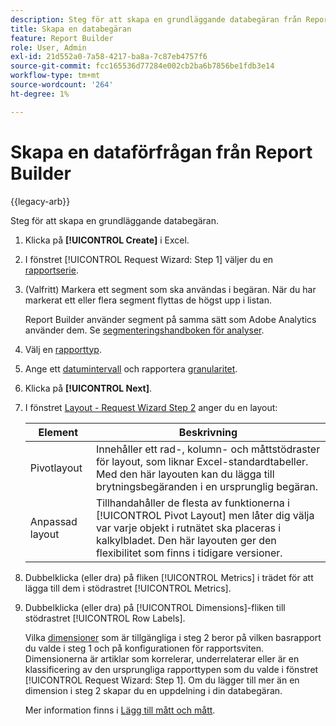 ```yaml
---
description: Steg för att skapa en grundläggande databegäran från Report Builder.
title: Skapa en databegäran
feature: Report Builder
role: User, Admin
exl-id: 21d552a0-7a58-4217-ba8a-7c87eb4757f6
source-git-commit: fcc165536d77284e002cb2ba6b7856be1fdb3e14
workflow-type: tm+mt
source-wordcount: '264'
ht-degree: 1%

---
```


# Skapa en dataförfrågan från Report Builder

{{legacy-arb}}

Steg för att skapa en grundläggande databegäran.

1. Klicka på **[!UICONTROL Create]** i Excel.
1. I fönstret [!UICONTROL Request Wizard: Step 1] väljer du en [rapportserie](/help/analyze/legacy-report-builder/data-requests/selecting-report-suites/t-select-report-suites.md).
1. (Valfritt) Markera ett segment som ska användas i begäran. När du har markerat ett eller flera segment flyttas de högst upp i listan.

   Report Builder använder segment på samma sätt som Adobe Analytics använder dem. Se [segmenteringshandboken för analyser](/help/components/segmentation/seg-home.md).
1. Välj en [rapporttyp](/help/analyze/legacy-report-builder/data-requests/c-report-types/select-report-types.md).
1. Ange ett [datumintervall](/help/analyze/legacy-report-builder/data-requests/configuring-report-dates/custom-calendar.md) och rapportera [granularitet](/help/analyze/legacy-report-builder/data-requests/configuring-report-dates/granularity.md).
1. Klicka på **[!UICONTROL Next]**.
1. I fönstret [Layout - Request Wizard Step 2](/help/analyze/legacy-report-builder/layout/layout.md) anger du en layout:

   | Element | Beskrivning |
   |---|---|
   | Pivotlayout | Innehåller ett rad-, kolumn- och måttstödraster för layout, som liknar Excel-standardtabeller. Med den här layouten kan du lägga till brytningsbegäranden i en ursprunglig begäran. |
   | Anpassad layout | Tillhandahåller de flesta av funktionerna i [!UICONTROL Pivot Layout] men låter dig välja var varje objekt i rutnätet ska placeras i kalkylbladet. Den här layouten ger den flexibilitet som finns i tidigare versioner. |

1. Dubbelklicka (eller dra) på fliken [!UICONTROL Metrics] i trädet för att lägga till dem i stödrastret [!UICONTROL Metrics].
1. Dubbelklicka (eller dra) på [!UICONTROL Dimensions]-fliken till stödrastret [!UICONTROL Row Labels].

   Vilka [dimensioner](/help/analyze/report-builder/filter-dimensions.md) som är tillgängliga i steg 2 beror på vilken basrapport du valde i steg 1 och på konfigurationen för rapportsviten. Dimensionerna är artiklar som korrelerar, underrelaterar eller är en klassificering av den ursprungliga rapporttypen som du valde i fönstret [!UICONTROL Request Wizard: Step 1]. Om du lägger till mer än en dimension i steg 2 skapar du en uppdelning i din databegäran.

   Mer information finns i [Lägg till mått och mått](/help/analyze/legacy-report-builder/layout/c-metrics-dimensions/t-add-metrics-and-dimensions.md).
